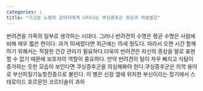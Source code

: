 ```yaml
---
categories: i
title: "기고문 노령의 강아지에게 나타나는 쿠싱증후군 증상과 치료법은"
---
```

반려견을 가족의 일부로 생각하는 시대다. 그러나 반려견의 수명은 평균 수명은 사람에 비해 매우 짧은 편이다. 과거 10세였다면 최근에는 15세 정도다. 따라서 오랜 시간 함께하기 위해서는 적절한 건강 관리가 필요하다.더욱이 반려견은 자신의 증상을 말로 표현할 수 없기 때문에 보호자의 역할이 중요하다. 만약 반려견의 털이 자꾸 빠지고 식탐이 증가하는 듯한 모습이 보인다면 쿠싱증후군을 의심해봐야 한다.쿠싱증후군은 의학 용어로 부신피질기능항진증으로 불린다. 이 병은 신장 옆에 위치한 부신이라는 장기에서 스테로이드 호르몬인 코르티솔이 과하
